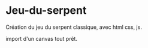 # Jeu-du-serpent

Création du jeu du serpent classique, avec html css, js.

import d'un canvas tout prêt.
